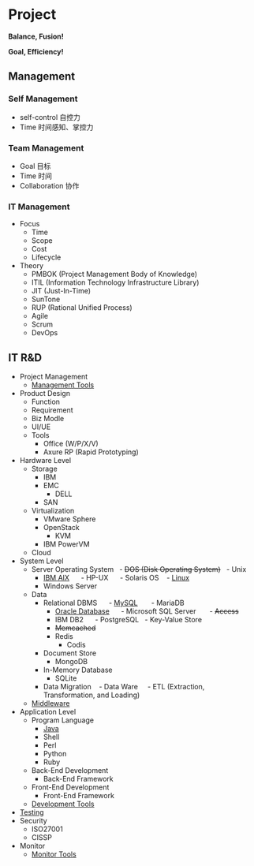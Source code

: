 # Project

**Balance, Fusion!**

**Goal, Efficiency!**


## Management

### Self Management

- self-control 自控力
- Time 时间感知、掌控力

### Team Management

- Goal 目标
- Time 时间
- Collaboration 协作

### IT Management

- Focus
  - Time
  - Scope
  - Cost
  - Lifecycle
- Theory
  - PMBOK (Project Management Body of Knowledge)
  - ITIL (Information Technology Infrastructure Library)
  - JIT (Just-In-Time)
  - SunTone
  - RUP (Rational Unified Process)
  - Agile
  - Scrum
  - DevOps

## IT R&D

- Project Management
  - [Management Tools](https://github.com/shawn0915/tools-study/blob/master/README.md#management)
- Product Design
  - Function
  - Requirement
  - Biz Modle
  - UI/UE
  - Tools
    - Office (W/P/X/V)
    - Axure RP (Rapid Prototyping)
- Hardware Level
  - Storage
    - IBM
    - EMC
      - DELL
    - SAN
  - Virtualization
    - VMware Sphere
    - OpenStack
      - KVM
    - IBM PowerVM
  - Cloud
- System Level
  - Server Operating System
   - ~~DOS (Disk Operating System)~~
   - Unix
      - [IBM AIX](https://github.com/shawn0915/linux-study/blob/master/unix/aix/AIX.md)
      - HP-UX
      - Solaris OS
    - [Linux](https://github.com/shawn0915/linux-study)
    - Windows Server
  - Data
    - Relational DBMS
      - [MySQL](https://github.com/shawn0915/mysql-study)
        - MariaDB
      - [Oracle Database](https://github.com/shawn0915/oracle-study)
      - Microsoft SQL Server
        - ~~Access~~
      - IBM DB2
      - PostgreSQL
    - Key-Value Store
      - ~~Memcached~~
      - Redis
        - Codis
    - Document Store
      - MongoDB
    - In-Memory Database
      - SQLite
    - Data Migration
    - Data Ware
      - ETL (Extraction, Transformation, and Loading)
  - [Middleware](https://github.com/shawn0915/middleware-study)
- Application Level
  - Program Language
    - [Java](https://github.com/shawn0915/java-study)
    - Shell
    - Perl
    - Python
    - Ruby
  - Back-End Development
    - Back-End Framework
  - Front-End Development
    - Front-End Framework
  - [Development Tools](https://github.com/shawn0915/tools-study/blob/master/README.md#monitor)
- [Testing](https://github.com/shawn0915/testing-study)
- Security
  - ISO27001
  - CISSP
- Monitor
  - [Monitor Tools](https://github.com/shawn0915/tools-study/blob/master/README.md#monitor)

